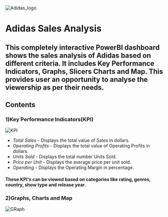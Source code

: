 ![Adidas_logo](https://github.com/user-attachments/assets/b3959af5-9ae4-4448-a365-e3fbeb6d4605)
# Adidas Sales Analysis

This completely interactive PowerBI dashboard shows the sales analysis of Adidas based on different criteria. It includes Key Performance Indicators, Graphs, Slicers Charts and Map. This provides user an opportunity to analyse the viewership as per their needs.
---------
## Contents 

### 1)Key Performance Indicators(KPI)
![KPI](https://github.com/user-attachments/assets/f0c7af2d-2f9a-4fa3-bfac-fb57aaaa8376)

- *Total Sales* - Displays the total value of Sales in dollars.
- *Operating Profits* - Displays the total value of Operating Profits in dollars.
- *Units Sold* - Displays the total number Units Sold.
- *Price per Unit* - Displays the average price per unit sold.
- *Operating* - Displays the Operating Margin in percentage.

#### These KPI's can be viewed based on categories like rating, genres, country, show type and release year.

### 2)Graphs, Charts and Map
![GRaph](https://github.com/user-attachments/assets/6af118ac-90b8-468f-8f8e-c2e53489de59)
